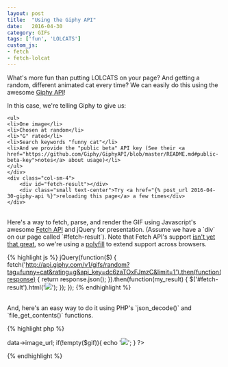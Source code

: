 ```yaml
---
layout: post
title:  "Using the Giphy API"
date:   2016-04-30
category: GIFs
tags: ['fun', 'LOLCATS']
custom_js:
- fetch
- fetch-lolcat
---
```


<div class="row">
<div class="col-sm-8">
	<p>What's more fun than putting LOLCATS on your page? And getting a random, different animated cat every time? We can easily do this using the awesome <a href="https://github.com/Giphy/GiphyAPI">Giphy API</a>!</p>
	<p>In this case, we're telling Giphy to give us:</p>
	
	<ul>
	<li>One image</li>
	<li>Chosen at random</li>
	<li>"G" rated</li>
	<li>Search keywords "funny cat"</li>
	<li>And we provide the "public beta" API key (See their <a href="https://github.com/Giphy/GiphyAPI/blob/master/README.md#public-beta-key">notes</a> about usage)</li>
	</ul>
	</div>
	<div class="col-sm-4">
		<div id="fetch-result"></div>
		<div class="small text-center">Try <a href="{% post_url 2016-04-30-giphy-api %}">reloading this page</a> a few times</div>
	</div>
</div>
<br>
Here's a way to fetch, parse, and render the GIF using Javascript's awesome <a href="https://developer.mozilla.org/en-US/docs/Web/API/Fetch_API/Using_Fetch">Fetch API</a> and jQuery for presentation. (Assume we have a `div` on our page called `#fetch-result`). Note that Fetch API's support <a href="http://caniuse.com/#feat=fetch">isn't yet that great</a>, so we're using a <a href="https://github.com/github/fetch">polyfill</a> to extend support across browsers.

{% highlight js %}
jQuery(function($) {
	fetch('http://api.giphy.com/v1/gifs/random?tag=funny+cat&rating=g&api_key=dc6zaTOxFJmzC&limit=1').then(function(response) { 
		return response.json();
	}).then(function(my_result) {
		$('#fetch-result').html('<img src="'+my_result.data.image_url+'">');
	});
});
{% endhighlight %}


<br>
And, here's an easy way to do it using PHP's `json_decode()` and `file_get_contents()` functions.


{% highlight php %}
<?php
	$giphy = json_decode(file_get_contents('http://api.giphy.com/v1/gifs/random?tag=funny+cat&rating=g&api_key=dc6zaTOxFJmzC&limit=1'));
	$gif = $giphy->data->image_url;
	if(!empty($gif)){
		echo '<img src="'.$gif.'">';
	}
?>
{% endhighlight %}






